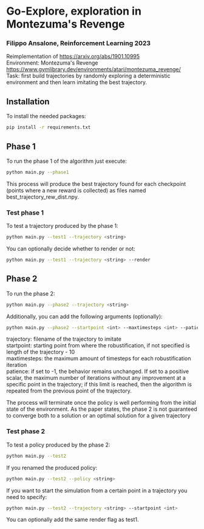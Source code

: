 # Go-Explore, exploration in Montezuma's Revenge
### Filippo Ansalone, Reinforcement Learning 2023

Reimplementation of https://arxiv.org/abs/1901.10995  
Environment: Montezuma's Revenge https://www.gymlibrary.dev/environments/atari/montezuma_revenge/  
Task: first build trajectories by randomly exploring a deterministic environment and then learn imitating the best trajectory.

## Installation
To install the needed packages:
```bash
pip install -r requirements.txt
```

## Phase 1
To run the phase 1 of the algorithm just execute:
```bash
python main.py --phase1
```
This process will produce the best trajectory found for each checkpoint (points where a new reward is collected) as files named best_trajectory_rew<reward>_dist<steps>.npy.  
### Test phase 1
To test a trajectory produced by the phase 1:
```bash
python main.py --test1 --trajectory <string>
```
You can optionally decide whether to render or not:
```bash
python main.py --test1 --trajectory <string> --render
```

## Phase 2
To run the phase 2:
```bash
python main.py --phase2 --trajectory <string>
```
Additionally, you can add the following arguments (optionally):
```bash
python main.py --phase2 --startpoint <int> --maxtimesteps <int> --patience <int>
```
trajectory: filename of the trajectory to imitate  
startpoint: starting point from where the robustification, if not specified is length of the trajectory - 10  
maxtimesteps: the maximum amount of timesteps for each robustification iteration  
patience: if set to -1, the behavior remains unchanged. If set to a positive scalar, the maximum number of iterations without any improvement at a specific point in the trajectory; if this limit is reached, then the algorithm is repeated from the previous point of the trajectory.  

The process will terminate once the policy is well performing from the initial state of the environment. As the paper states, the phase 2 is not guaranteed to converge both to a solution or an optimal solution for a given trajectory  
### Test phase 2
To test a policy produced by the phase 2:
```bash
python main.py --test2
```
If you renamed the produced policy:
```bash
python main.py --test2 --policy <string>
```
If you want to start the simulation from a certain point in a trajectory you need to specify:
```bash
python main.py --test2 --trajectory <string> --startpoint <int>
```
You can optionally add the same render flag as test1.